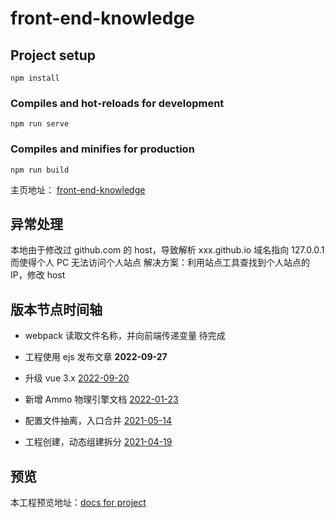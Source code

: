 # front-end-knowledge

## Project setup

```
npm install
```

### Compiles and hot-reloads for development

```
npm run serve
```

### Compiles and minifies for production

```
npm run build
```

主页地址： [front-end-knowledge](https://jeriming.github.io/front-end-knowledge/#/)

## 异常处理

本地由于修改过 github.com 的 host，导致解析 xxx.github.io 域名指向 127.0.0.1 而使得个人 PC 无法访问个人站点
解决方案：利用站点工具查找到个人站点的 IP，修改 host

## 版本节点时间轴

- webpack 读取文件名称，并向前端传递变量 待完成

- 工程使用 ejs 发布文章 **2022-09-27**

- 升级 vue 3.x [2022-09-20](https://github.com/Jeriming/front-end-knowledge/commit/c5567c3a811bbea9a3fb04e336e9fd10c58829c0)

- 新增 Ammo 物理引擎文档 [2022-01-23](https://jeriming.github.io/front-end-knowledge/#/ammo-page)

- 配置文件抽离，入口合并 [2021-05-14](https://github.com/Jeriming/front-end-knowledge/commit/0c798a4a4c35f5799b8c0e40d85cbfdbc2984825)

- 工程创建，动态组建拆分 [2021-04-19](https://github.com/Jeriming/front-end-knowledge/commit/c15ecc25e0f7da493abbc452dab3f0c7d0abce54)

## 预览

本工程预览地址：[docs for project](https://jeriming.github.io/front-end-knowledge/#/)
